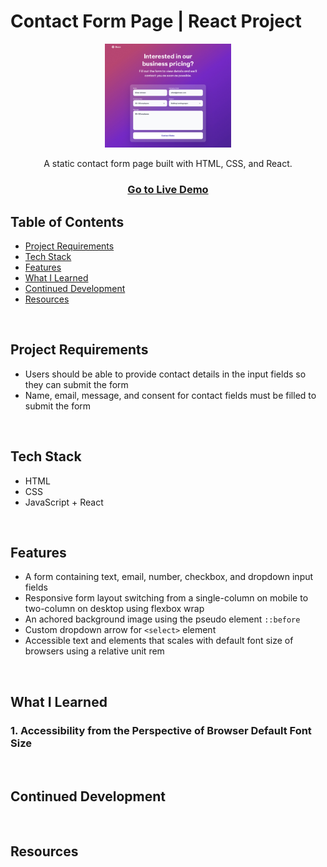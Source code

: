 # Contact Form Page | React Project

<p align="center"><img src="public/Desktop_1350px.jpg" width="40%"></p>

<p align="center">A static contact form page built with HTML, CSS, and React.</p>

### <div align="center"><a href="https://nimus-oes.github.io/react-static-contact-form/">Go to Live Demo</a></div>

## Table of Contents

- [Project Requirements](#project-requirements)
- [Tech Stack](#tech-stack)
- [Features](#features)
- [What I Learned](#what-i-learned)
- [Continued Development](#continued-development)
- [Resources](#resources)

<br />

## Project Requirements

- Users should be able to provide contact details in the input fields so they can submit the form
- Name, email, message, and consent for contact fields must be filled to submit the form

<br />

## Tech Stack

- HTML
- CSS
- JavaScript + React

<br />

## Features

- A form containing text, email, number, checkbox, and dropdown input fields
- Responsive form layout switching from a single-column on mobile to two-column on desktop using flexbox wrap
- An achored background image using the pseudo element `::before`
- Custom dropdown arrow for `<select>` element
- Accessible text and elements that scales with default font size of browsers using a relative unit rem

<br />

## What I Learned

### 1. Accessibility from the Perspective of Browser Default Font Size

<br />

## Continued Development

<br />

## Resources

